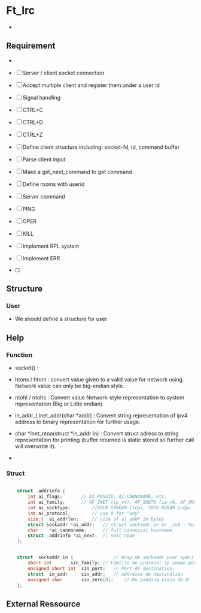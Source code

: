 # Ft_Irc
-

## Requirement
- 

- [ ] Server / client socket connection
 - [ ] Accept multiple client and register them under a user id


- [ ] Signal handling
 - [ ] CTRL+C
 - [ ] CTRL+D
 - [ ] CTRL+Z


- [ ] Define client structure including: socket-fd, Id, command buffer
- [ ] Parse client input 
 - [ ] Make a get_next_command to get command
- [ ] Define rooms with userid

- [ ] Server command
 - [ ]  PING
 - [ ]  OPER
 - [ ]  KILL

- [ ] Implement RPL system
 - [ ] Implement ERR
 - [ ]

## Structure

### User
- We should define a structure for user

## Help

### Function

- socket() :

- htons / htonl : convert value given to a valid value for network using. Network value can only be big-endian style.
- ntohl / ntohs : Convert value Network-style representation to system representation (Big or Little endian)


- in_addr_t inet_addr(char \*addr) : Convert string representation of ipv4 address to binary representation for further usage.
- char \*inet_ntoa(struct \*in_addr in) : Convert struct adress to string representation for printing (buffer returned is static stored so further call will overwrite it).

- 

### Struct

```c++

	struct	addrinfo {
		int	ai_flags;		// AI_PASSIV, AI_CANNONAME, etc.
		int	ai_family;		// AF_INET (ip_v4), AF_INET6 (ip_v6, AF_UNSPEC (agnostic)
		int	ai_socktype;		//SOCK_STREAM (tcp), SOCK_DGRAM (udp)
		int	ai_protocol;		// use 0 for "any"
		size_t	ai_addrlen;		// size of ai_addr in bytes
		struct sockaddr *ai_addr;	// struct sockaddr_in or _in6 : hold port and ip address
		char	*ai_cannoname;		// full canonical hostname
		struct	addrinfo *ai_next;	// next node
	};

```

```c++

	struct	sockaddr_in {				// Wrap de sockaddr pour specifier le port et l'adresse de destination plus simplement;
		short int		sin_family;	// Famille de protocol ip comme pour addrinfo
		unsigned short int	sin_port;	// Port de destination
		struct	in_addr		sin_addr;	// addresse de destination
		unsigned char		sin_zero[8];	// Du padding plein de 0
	};

```

## External Ressource
